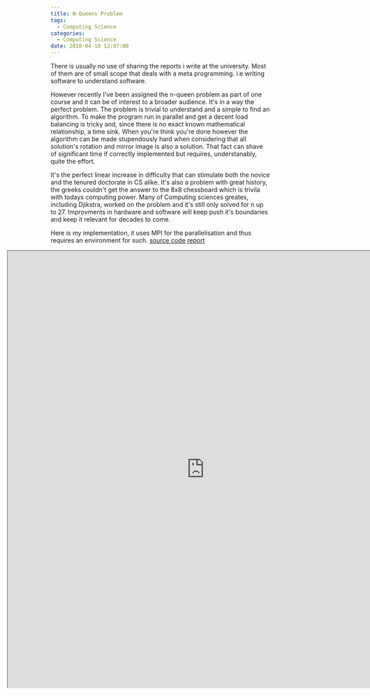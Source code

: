 ```yaml
---
title: N-Queens Problem
tags:
  - Computing Science
categories:
  - Computing Science
date: 2018-04-10 12:07:00  
---
```


There is usually no use of sharing the reports i write at the university. Most of them are of small scope that deals with a meta programming. i.e writing software to understand software. 

However recently I've been assigned the n-queen problem as part of one course and it can be of interest to a broader audience. It's in a way the perfect problem.
The problem is trivial to understand and a simple to find an algorithm. To make the program run in parallel and get a decent load balancing is tricky and, since there is no exact known mathematical relationship, a time sink. When you're think you're done however the algorithm can be made stupendously hard when considering that all solution's rotation and mirror image is also a solution. That fact can shave of significant time if correctly implemented but requires, understanably, quite the effort.

It's the perfect linear increase in difficulty that can stimulate both the novice and the tenured doctorate in CS alike. It's also a problem with great history, the greeks couldn't get the answer 
to the 8x8 chessboard which is trivila with todays computing power. Many of Computing sciences greates, including Djikstra, worked on the problem and it's still only solved for n up to 27. Improvments in hardware and software will keep push it's boundaries and keep it relevant for decades to come. 

Here is my implementation, it uses MPI for the parallelisation and thus requires an environment for such.
[source code](https://github.com/Johnstedt/N_Queens_Puzzle "Source Code")
[report](https://drive.google.com/file/d/15_rsGAUqpmeamOLt4QXP4LnkEF9JP1Eb/preview "Report")

<html >

  <iframe src="https://drive.google.com/file/d/15_rsGAUqpmeamOLt4QXP4LnkEF9JP1Eb/preview" type="application/pdf" width="900px" height="1000px" style=" margin-left: -100px">
        This browser does not support PDFs. Please download the PDF to view it: <a href="https://drive.google.com/file/d/15_rsGAUqpmeamOLt4QXP4LnkEF9JP1Eb/preview">Download PDF</a>.</p>
    </iframe>

</html>